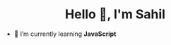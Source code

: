 <h1 align="center"> Hello 👋, I'm Sahil </h1>

- 🌱 I’m currently learning <strong>JavaScript</strong>

<!-- - 👋 Hi, I’m **Sahil** 
- 🌱 I’m currently learning
- 👀 I’m interested in.

 - 📫 How to reach me ...
 - 💞️ I’m looking to collaborate on ... --->

<!---
Sahil-fndev/Sahil-fndev is a ✨ special ✨ repository because its `README.md` (this file) appears on your GitHub profile.
You can click the Preview link to take a look at your changes.
--->
